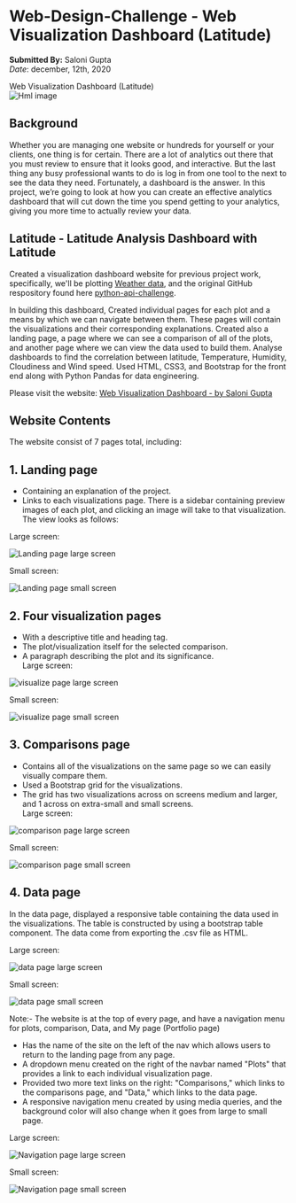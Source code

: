 # Web-Design-Challenge - Web Visualization Dashboard (Latitude) </br>
 **Submitted By:** Saloni Gupta\
_Date_: december, 12th, 2020 

Web Visualization Dashboard (Latitude) </br>
![Hml image](./assets/Project_Images/html_css_beginners_banner.png)
</br>
## Background
Whether you are managing one website or hundreds for yourself or your clients, one thing is for certain. There are a lot of analytics out there that you must review to ensure that it looks good, and interactive. But the last thing any busy professional wants to do is log in from one tool to the next to see the data they need. Fortunately, a dashboard is the answer. In this project, we’re going to look at how you can create an effective analytics dashboard that will cut down the time you spend getting to your analytics, giving you more time to actually review your data.

## Latitude - Latitude Analysis Dashboard with Latitude
Created a visualization dashboard website for previous project work, specifically, we'll be plotting [Weather data](./Resources/cities.csv), and the original GitHub respository found here [python-api-challenge](https://github.com/SaloniGupta1201/Python-API-Challenge).

In building this dashboard, Created individual pages for each plot and a means by which we can navigate between them. These pages will contain the visualizations and their corresponding explanations. Created also a landing page, a page where we can see a comparison of all of the plots, and another page where we can view the data used to build them. Analyse dashboards to find the correlation between latitude, Temperature, Humidity, Cloudiness and Wind speed.
Used HTML, CSS3, and Bootstrap for the front end along with Python Pandas for data engineering.</br>

Please visit the website: [Web Visualization Dashboard - by Saloni Gupta](https://salonigupta1201.github.io/Web-Design-Challenge/)

## Website Contents
The website consist of 7 pages total, including:

## 1. Landing page
- Containing an explanation of the project. </br>
- Links to each visualizations page. There is a sidebar containing preview images of each plot, and clicking an image will take to that visualization. </br>
The view looks as follows: </br>

Large screen: </br>

![Landing page large screen](./assets/Project_Images/landinglarge.png)

Small screen: </br>

![Landing page small screen](./assets/Project_Images/landing-sm.png)

## 2. Four visualization pages
- With a descriptive title and heading tag.
- The plot/visualization itself for the selected comparison. 
- A paragraph describing the plot and its significance. </br>
Large screen: </br>

![visualize page large screen](./assets/Project_Images/visualize-lg.png)

Small screen: </br>

![visualize page small screen](./assets/Project_Images/visualize-sm.png)</br>

## 3. Comparisons page
- Contains all of the visualizations on the same page so we can easily visually compare them.
- Used a Bootstrap grid for the visualizations.
- The grid has two visualizations across on screens medium and larger, and 1 across on extra-small and small screens. </br>
Large screen: </br>

![comparison page large screen](./assets/Project_Images/comparison-lg.png)  </br>

Small screen:  </br>

![comparison page small screen](./assets/Project_Images/comparison-sm.png)  </br>

## 4. Data page
In the data page, displayed a responsive table containing the data used in the visualizations.
The table is constructed by using a bootstrap table component.
The data come from exporting the .csv file as HTML. </br>

Large screen: </br>

![data page large screen](./assets/Project_Images/data-lg.png) </br>

Small screen: </br>

![data page small screen](./assets/Project_Images/data-sm.png) </br>

Note:- The website is at the top of every page, and have a navigation menu for plots, comparison, Data, and My page (Portfolio page)

- Has the name of the site on the left of the nav which allows users to return to the landing page from any page.
- A dropdown menu created on the right of the navbar named "Plots" that provides a link to each individual visualization page.
- Provided two more text links on the right: "Comparisons," which links to the comparisons page, and "Data," which links to the data page.
- A responsive navigation menu created by using media queries, and the background color will also change when it goes from large to small page. </br>

Large screen: </br>

![Navigation page large screen](./assets/Project_Images/nav-lg.png)

Small screen: </br>

![Navigation page small screen](./assets/Project_Images/nav-sm.png) </br>
